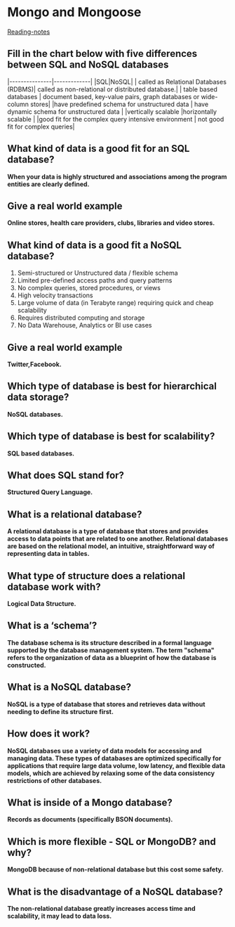 # Mongo and Mongoose

[Reading-notes](https://odehyazan.github.io/reading-notes/)

## Fill in the chart below with five differences between SQL and NoSQL databases

|---------------|-------------|
|SQL|NoSQL|
| called as Relational Databases (RDBMS)| called as non-relational or distributed database.|
| table based databases | document based, key-value pairs, graph databases or wide-column stores|
|have predefined schema for unstructured data | have dynamic schema for unstructured data |
|vertically scalable |horizontally scalable |
|good fit for the complex query intensive environment |  not good fit for complex queries|

## What kind of data is a good fit for an SQL database?

**When your data is highly structured and associations among the program entities are clearly defined.**

## Give a real world example

**Online stores, health care providers, clubs, libraries and video stores.**

## What kind of data is a good fit a NoSQL database?

1. Semi-structured or Unstructured data / flexible schema
2. Limited pre-defined access paths and query patterns
3. No complex queries, stored procedures, or views
4. High velocity transactions
5. Large volume of data (in Terabyte range) requiring quick and cheap scalability
6. Requires distributed computing and storage
7. No Data Warehouse, Analytics or BI use cases

## Give a real world example

**Twitter,Facebook.**

## Which type of database is best for hierarchical data storage?

**NoSQL databases.**

## Which type of database is best for scalability?

**SQL based databases.**

## What does SQL stand for?

**Structured Query Language.**

## What is a relational database?

**A relational database is a type of database that stores and provides access to data points that are related to one another. Relational databases are based on the relational model, an intuitive, straightforward way of representing data in tables.**

## What type of structure does a relational database work with?

 **Logical Data Structure.**
 
## What is a ‘schema’?

**The database schema is its structure described in a formal language supported by the database management system. The term "schema" refers to the organization of data as a blueprint of how the database is constructed.**

## What is a NoSQL database?

**NoSQL is a type of database that stores and retrieves data without needing to define its structure first.**

## How does it work?

**NoSQL databases use a variety of data models for accessing and managing data. These types of databases are optimized specifically for applications that require large data volume, low latency, and flexible data models, which are achieved by relaxing some of the data consistency restrictions of other databases.**

## What is inside of a Mongo database?

**Records as documents (specifically BSON documents).**

## Which is more flexible - SQL or MongoDB? and why?

**MongoDB because of non-relational database but this cost some safety.**

## What is the disadvantage of a NoSQL database?

**The non-relational database greatly increases access time and scalability, it may lead to data loss.**

